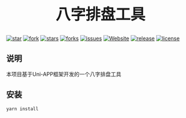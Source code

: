 <h3 align="center" style="margin: 30px 0 30px;font-weight: bold;font-size:40px;">八字排盘工具</h3>

[![star](https://gitee.com/yxbug/8Char-H5/badge/star.svg?theme=dark)](https://gitee.com/yxbug/8Char-H5/stargazers)
[![fork](https://gitee.com/yxbug/8Char-H5/badge/fork.svg?theme=dark)](https://gitee.com/yxbug/8Char-H5/members)
[![stars](https://img.shields.io/github/stars/axbug/8Char-H5?style=flat-square&logo=GitHub)](https://github.com/axbug/8Char-H5)
[![forks](https://img.shields.io/github/forks/axbug/8Char-H5?style=flat-square&logo=GitHub)](https://github.com/axbug/8Char-H5)
[![issues](https://img.shields.io/github/issues/axbug/8Char-H5?style=flat-square&logo=GitHub)](https://github.com/axbug/8Char-H5/issues)
[![Website](https://img.shields.io/badge/uView-up-blue?style=flat-square)](https://uviewui.com)
[![release](https://img.shields.io/github/v/release/axbug/8Char-H5?style=flat-square)](https://gitee.com/axbug/8Char-H5/releases)
[![license](https://img.shields.io/github/license/axbug/8Char-H5?style=flat-square)](https://en.wikipedia.org/wiki/MIT_License)

## 说明
本项目基于Uni-APP框架开发的一个八字排盘工具

## 安装
``` js
yarn install
```